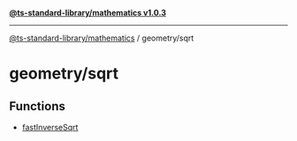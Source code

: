 [**@ts-standard-library/mathematics v1.0.3**](../../README.md)

***

[@ts-standard-library/mathematics](../../README.md) / geometry/sqrt

# geometry/sqrt

## Functions

- [fastInverseSqrt](functions/fastInverseSqrt.md)
